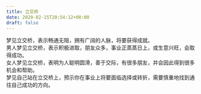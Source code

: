 ```yaml
---
title: 立交桥
date: 2020-02-15T20:54:12+08:00
draft: false
---
```


梦见立交桥，表示畅通无阻，拥有广阔的人脉，将要获得成就。<br>
男人梦见立交桥，表示积极进取，朋友众多，事业正蒸蒸日上，或生意兴旺，会取得成功。<br>
女人梦见立交桥，表明为人聪明圆滑，善于交际，有很多朋友，并会因此得到很多机会和帮助。<br>
梦见自己站在立交桥上，预示你在事业上将要面临选择或转折，需要慎重地找到通往自己成功的方向。<br>
